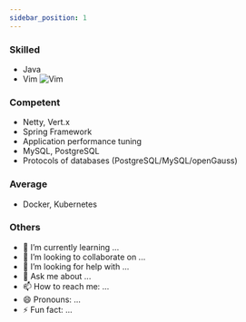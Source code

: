 ```yaml
---
sidebar_position: 1
---
```


### Skilled

- Java
- Vim ![Vim](https://www.vim.org/images/vim_on_fire.gif)

### Competent

- Netty, Vert.x
- Spring Framework
- Application performance tuning
- MySQL, PostgreSQL
- Protocols of databases (PostgreSQL/MySQL/openGauss)

### Average

- Docker, Kubernetes

### Others

- 🌱 I’m currently learning ...
- 👯 I’m looking to collaborate on ...
- 🤔 I’m looking for help with ...
- 💬 Ask me about ...
- 📫 How to reach me: ...
- 😄 Pronouns: ...
- ⚡ Fun fact: ...
